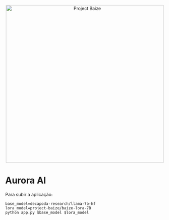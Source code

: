 <p align="center">
<img width="500px" alt="Project Baize" src="https://s1.static.brasilescola.uol.com.br/be/2022/10/simbolo-comunismo.jpg">
</p>

# Aurora AI 

Para subir a aplicação:

```
base_model=decapoda-research/llama-7b-hf
lora_model=project-baize/baize-lora-7B
python app.py $base_model $lora_model
```
